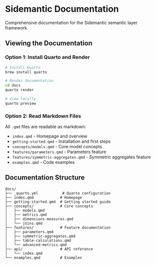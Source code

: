 # Sidemantic Documentation

Comprehensive documentation for the Sidemantic semantic layer framework.

## Viewing the Documentation

### Option 1: Install Quarto and Render

```bash
# Install Quarto
brew install quarto

# Render documentation
cd docs
quarto render

# View locally
quarto preview
```

### Option 2: Read Markdown Files

All `.qmd` files are readable as markdown:

- `index.qmd` - Homepage and overview
- `getting-started.qmd` - Installation and first steps
- `concepts/models.qmd` - Core model concepts
- `features/parameters.qmd` - Parameters feature
- `features/symmetric-aggregates.qmd` - Symmetric aggregates feature
- `examples.qmd` - Code examples

## Documentation Structure

```
docs/
├── _quarto.yml           # Quarto configuration
├── index.qmd            # Homepage
├── getting-started.qmd  # Getting started guide
├── concepts/            # Core concepts
│   ├── models.qmd
│   ├── metrics.qmd
│   ├── dimensions-measures.qmd
│   └── joins.qmd
├── features/            # Feature documentation
│   ├── parameters.qmd
│   ├── symmetric-aggregates.qmd
│   ├── table-calculations.qmd
│   └── advanced-metrics.qmd
├── api/                 # API reference
│   └── index.qmd
└── examples.qmd         # Examples